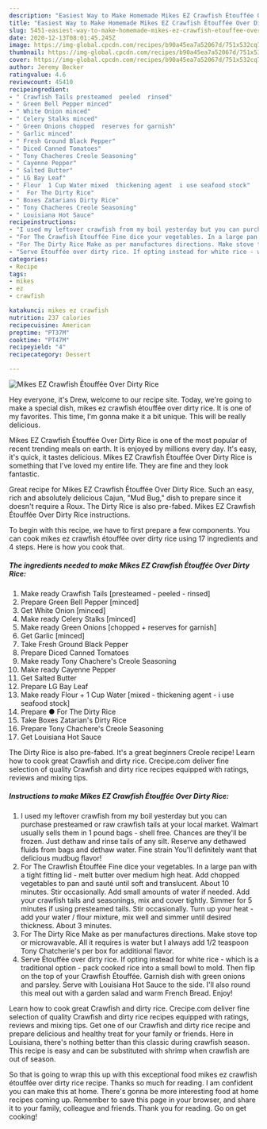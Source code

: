 ```yaml
---
description: "Easiest Way to Make Homemade Mikes EZ Crawfish Étouffée Over Dirty Rice"
title: "Easiest Way to Make Homemade Mikes EZ Crawfish Étouffée Over Dirty Rice"
slug: 5451-easiest-way-to-make-homemade-mikes-ez-crawfish-etouffee-over-dirty-rice
date: 2020-12-13T08:01:45.245Z
image: https://img-global.cpcdn.com/recipes/b90a45ea7a52067d/751x532cq70/mikes-ez-crawfish-etouffee-over-dirty-rice-recipe-main-photo.jpg
thumbnail: https://img-global.cpcdn.com/recipes/b90a45ea7a52067d/751x532cq70/mikes-ez-crawfish-etouffee-over-dirty-rice-recipe-main-photo.jpg
cover: https://img-global.cpcdn.com/recipes/b90a45ea7a52067d/751x532cq70/mikes-ez-crawfish-etouffee-over-dirty-rice-recipe-main-photo.jpg
author: Jeremy Becker
ratingvalue: 4.6
reviewcount: 45410
recipeingredient:
- " Crawfish Tails presteamed  peeled  rinsed"
- " Green Bell Pepper minced"
- " White Onion minced"
- " Celery Stalks minced"
- " Green Onions chopped  reserves for garnish"
- " Garlic minced"
- " Fresh Ground Black Pepper"
- " Diced Canned Tomatoes"
- " Tony Chacheres Creole Seasoning"
- " Cayenne Pepper"
- " Salted Butter"
- " LG Bay Leaf"
- " Flour  1 Cup Water mixed  thickening agent  i use seafood stock"
- "  For The Dirty Rice"
- " Boxes Zatarians Dirty Rice"
- " Tony Chacheres Creole Seasoning"
- " Louisiana Hot Sauce"
recipeinstructions:
- "I used my leftover crawfish from my boil yesterday but you can purchase presteamed or raw crawfish tails at your local market. Walmart usually sells them in 1 pound bags - shell free. Chances are they&#39;ll be frozen. Just dethaw and rinse tails of any silt. Reserve any dethawed fluids from bags and dethaw water. Fine strain You&#39;ll definitely want that delicious mudbug flavor!"
- "For The Crawfish Étouffée Fine dice your vegetables. In a large pan with a tight fitting lid - melt butter over medium high heat. Add chopped vegetables to pan and sauté until soft and translucent. About 10 minutes. Stir occasionally. Add small amounts of water if needed. Add your crawfish tails and seasonings, mix and cover tightly. Simmer for 5 minutes if using presteamed tails. Stir occasionally. Turn up your heat - add your water / flour mixture, mix well and simmer until desired thickness. About 3 minutes."
- "For The Dirty Rice Make as per manufactures directions. Make stove top or microwavable. All it requires is water but I always add 1/2 teaspoon Tony Chatcherie&#39;s per box for additional flavor."
- "Serve Étouffée over dirty rice. If opting instead for white rice - which is a traditional option - pack cooked rice into a small bowl to mold. Then flip on the top of your Crawfish Étouffée. Garnish dish with green onions and parsley. Serve with Louisiana Hot Sauce to the side. I&#39;ll also round this meal out with a garden salad and warm French Bread. Enjoy!"
categories:
- Recipe
tags:
- mikes
- ez
- crawfish

katakunci: mikes ez crawfish 
nutrition: 237 calories
recipecuisine: American
preptime: "PT37M"
cooktime: "PT47M"
recipeyield: "4"
recipecategory: Dessert

---
```



![Mikes EZ Crawfish Étouffée Over Dirty Rice](https://img-global.cpcdn.com/recipes/b90a45ea7a52067d/751x532cq70/mikes-ez-crawfish-etouffee-over-dirty-rice-recipe-main-photo.jpg)

Hey everyone, it's Drew, welcome to our recipe site. Today, we're going to make a special dish, mikes ez crawfish étouffée over dirty rice. It is one of my favorites. This time, I'm gonna make it a bit unique. This will be really delicious.

Mikes EZ Crawfish Étouffée Over Dirty Rice is one of the most popular of recent trending meals on earth. It is enjoyed by millions every day. It's easy, it's quick, it tastes delicious. Mikes EZ Crawfish Étouffée Over Dirty Rice is something that I've loved my entire life. They are fine and they look fantastic.

Great recipe for Mikes EZ Crawfish Étouffée Over Dirty Rice. Such an easy, rich and absolutely delicious Cajun, &#34;Mud Bug,&#34; dish to prepare since it doesn&#39;t require a Roux. The Dirty Rice is also pre-fabed. Mikes EZ Crawfish Étouffée Over Dirty Rice instructions.


To begin with this recipe, we have to first prepare a few components. You can cook mikes ez crawfish étouffée over dirty rice using 17 ingredients and 4 steps. Here is how you cook that.

<!--inarticleads1-->

##### The ingredients needed to make Mikes EZ Crawfish Étouffée Over Dirty Rice:

1. Make ready  Crawfish Tails [presteamed - peeled - rinsed]
1. Prepare  Green Bell Pepper [minced]
1. Get  White Onion [minced]
1. Make ready  Celery Stalks [minced]
1. Make ready  Green Onions [chopped + reserves for garnish]
1. Get  Garlic [minced]
1. Take  Fresh Ground Black Pepper
1. Prepare  Diced Canned Tomatoes
1. Make ready  Tony Chachere&#39;s Creole Seasoning
1. Make ready  Cayenne Pepper
1. Get  Salted Butter
1. Prepare  LG Bay Leaf
1. Make ready  Flour + 1 Cup Water [mixed - thickening agent - i use seafood stock]
1. Prepare  ● For The Dirty Rice
1. Take  Boxes Zatarian&#39;s Dirty Rice
1. Prepare  Tony Chachere&#39;s Creole Seasoning
1. Get  Louisiana Hot Sauce


The Dirty Rice is also pre-fabed. It&#39;s a great beginners Creole recipe! Learn how to cook great Crawfish and dirty rice. Crecipe.com deliver fine selection of quality Crawfish and dirty rice recipes equipped with ratings, reviews and mixing tips. 

<!--inarticleads2-->

##### Instructions to make Mikes EZ Crawfish Étouffée Over Dirty Rice:

1. I used my leftover crawfish from my boil yesterday but you can purchase presteamed or raw crawfish tails at your local market. Walmart usually sells them in 1 pound bags - shell free. Chances are they&#39;ll be frozen. Just dethaw and rinse tails of any silt. Reserve any dethawed fluids from bags and dethaw water. Fine strain You&#39;ll definitely want that delicious mudbug flavor!
1. For The Crawfish Étouffée Fine dice your vegetables. In a large pan with a tight fitting lid - melt butter over medium high heat. Add chopped vegetables to pan and sauté until soft and translucent. About 10 minutes. Stir occasionally. Add small amounts of water if needed. Add your crawfish tails and seasonings, mix and cover tightly. Simmer for 5 minutes if using presteamed tails. Stir occasionally. Turn up your heat - add your water / flour mixture, mix well and simmer until desired thickness. About 3 minutes.
1. For The Dirty Rice Make as per manufactures directions. Make stove top or microwavable. All it requires is water but I always add 1/2 teaspoon Tony Chatcherie&#39;s per box for additional flavor.
1. Serve Étouffée over dirty rice. If opting instead for white rice - which is a traditional option - pack cooked rice into a small bowl to mold. Then flip on the top of your Crawfish Étouffée. Garnish dish with green onions and parsley. Serve with Louisiana Hot Sauce to the side. I&#39;ll also round this meal out with a garden salad and warm French Bread. Enjoy!


Learn how to cook great Crawfish and dirty rice. Crecipe.com deliver fine selection of quality Crawfish and dirty rice recipes equipped with ratings, reviews and mixing tips. Get one of our Crawfish and dirty rice recipe and prepare delicious and healthy treat for your family or friends. Here in Louisiana, there&#39;s nothing better than this classic during crawfish season. This recipe is easy and can be substituted with shrimp when crawfish are out of season. 

So that is going to wrap this up with this exceptional food mikes ez crawfish étouffée over dirty rice recipe. Thanks so much for reading. I am confident you can make this at home. There's gonna be more interesting food at home recipes coming up. Remember to save this page in your browser, and share it to your family, colleague and friends. Thank you for reading. Go on get cooking!
